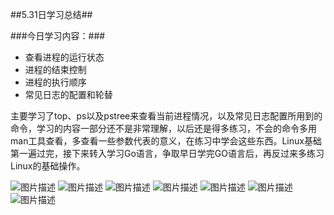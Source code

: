 ##5.31日学习总结##

###今日学习内容：###

- 查看进程的运行状态
- 进程的结束控制
- 进程的执行顺序
- 常见日志的配置和轮替

主要学习了top、ps以及pstree来查看当前进程情况，以及常见日志配置所用到的命令，学习的内容一部分还不是非常理解，以后还是得多练习，不会的命令多用man工具查看，多查看一些参数代表的意义，在练习中学会这些东西。Linux基础第一遍过完，接下来转入学习Go语言，争取早日学完GO语言后，再反过来多练习Linux的基础操作。

![图片描述](https://dn-simplecloud.shiyanlou.com/courses/uid1080026-20190531-1559290963857)
![图片描述](https://dn-simplecloud.shiyanlou.com/courses/uid1080026-20190531-1559291959368)
![图片描述](https://dn-simplecloud.shiyanlou.com/courses/uid1080026-20190531-1559292321335)
![图片描述](https://dn-simplecloud.shiyanlou.com/courses/uid1080026-20190531-1559292790920)
![图片描述](https://dn-simplecloud.shiyanlou.com/courses/uid1080026-20190531-1559312052329)
![图片描述](https://dn-simplecloud.shiyanlou.com/courses/uid1080026-20190531-1559312331783)
![图片描述](https://dn-simplecloud.shiyanlou.com/courses/uid1080026-20190531-1559312437730)